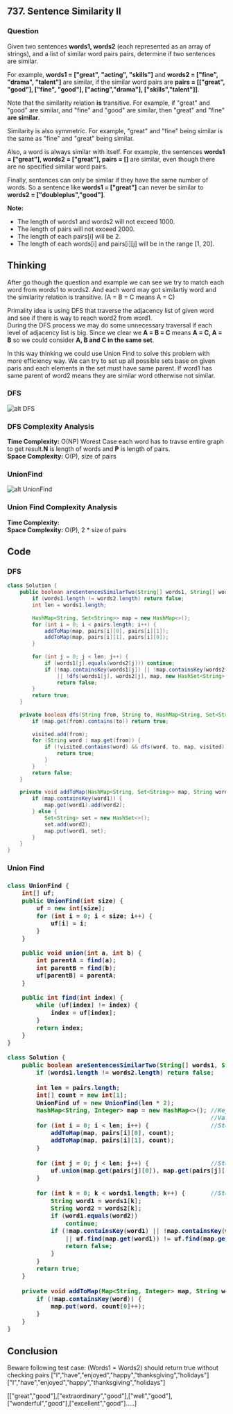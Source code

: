 <h2>737. Sentence Similarity II</h2>
<h3>Question</h3>

Given two sentences **words1, words2** (each represented as an array of strings), and a list of similar word pairs pairs, determine if two sentences are similar.

For example, **words1 = ["great", "acting", "skills"]** and **words2 = ["fine", "drama", "talent"]** are similar,   if the similar word pairs are **pairs = [["great", "good"], ["fine", "good"], ["acting","drama"], ["skills","talent"]]**.

Note that the similarity relation **is** transitive. For example, if "great" and "good" are similar, and "fine" and "good" are similar, then "great" and "fine" **are similar**.

Similarity is also symmetric. For example, "great" and "fine" being similar is the same as "fine" and "great" being similar.

Also, a word is always similar with itself. For example, the sentences **words1 = ["great"], words2 = ["great"], pairs = []** are similar, even though there are no specified similar word pairs.

Finally, sentences can only be similar if they have the same number of words. So a sentence like **words1 = ["great"]** can never be similar to **words2 = ["doubleplus","good"]**.

**Note:**

* The length of words1 and words2 will not exceed 1000.
* The length of pairs will not exceed 2000.
* The length of each pairs[i] will be 2.
* The length of each words[i] and pairs[i][j] will be in the range [1, 20].

<h2>Thinking</h2>

After go though the question and example we can see we try to match each word from words1 to words2. And each word may got similartiy word and the similarity relation is transitive. (A = B = C means A = C)  

Primality idea is using DFS that traverse the adjacency list of given word and see if there is way to reach word2 from word1.  
During the DFS process we may do some unnecessary traversal if each level of adjacency list is big.  Since we clear we **A = B = C** means **A = C, A = B** so we could consider **A, B and C in the same set**.  

In this way thinking we could use Union Find to solve this problem with more efficiency way.  We can try to set up all possible sets base on given paris and each elements in the set must have same parent. If word1 has same parent of word2 means they are similar word otherwise not similar.  

<h3>DFS</h3>

![alt DFS](https://github.com/junj0619/CodeLab/blob/master/src/CS1802/Images/LC737_DFS.JPG "DFS")


<h3>DFS Complexity Analysis</h3>

**Time Complexity:**  O(NP) Worest Case each word has to travse entire graph to get result.**N** is length of words and **P** is length of pairs.  
**Space Complexity:** O(P), size of pairs

<h3>UnionFind</h3>

![alt UnionFind](https://github.com/junj0619/CodeLab/blob/master/src/CS1802/Images/SentenceSimilarityII.JPG "UnionFind")

<h3>Union Find Complexity Analysis</h3>

**Time Complexity:**  
**Space Complexity:** O(P), 2 * size of pairs

<h2>Code</h2>

<h3>DFS</h3>

```java
class Solution {
    public boolean areSentencesSimilarTwo(String[] words1, String[] words2, String[][] pairs) {
        if (words1.length != words2.length) return false;
        int len = words1.length;
        
        HashMap<String, Set<String>> map = new HashMap<>();
        for (int i = 0; i < pairs.length; i++) {
            addToMap(map, pairs[i][0], pairs[i][1]);
            addToMap(map, pairs[i][1], pairs[i][0]);
        }
        
        for (int j = 0; j < len; j++) {            
            if (words1[j].equals(words2[j])) continue;            
            if (!map.containsKey(words1[j]) || !map.containsKey(words2[j]) 
                || !dfs(words1[j], words2[j], map, new HashSet<String>())) 
                return false;            
        }
        return true;
    }
    
    private boolean dfs(String from, String to, HashMap<String, Set<String>> map, HashSet<String> visited) {
        if (map.get(from).contains(to)) return true;
        
        visited.add(from);        
        for (String word : map.get(from)) {        
            if (!visited.contains(word) && dfs(word, to, map, visited)) {
                return true;
            }
        }
        return false;
    }
    
    private void addToMap(HashMap<String, Set<String>> map, String word1, String word2) {
        if (map.containsKey(word1)) {
            map.get(word1).add(word2);
        } else {
            Set<String> set = new HashSet<>();
            set.add(word2);
            map.put(word1, set);
        }
    }        
}
```
<h3>Union Find<h3>

```java
class UnionFind {
    int[] uf;
    public UnionFind(int size) {
        uf = new int[size];
        for (int i = 0; i < size; i++) {
            uf[i] = i;
        }
    }

    public void union(int a, int b) {
        int parentA = find(a);
        int parentB = find(b);
        uf[parentB] = parentA;
    }

    public int find(int index) {
        while (uf[index] != index) {
            index = uf[index];
        }
        return index;
    }
} 
```

```java
class Solution {    
    public boolean areSentencesSimilarTwo(String[] words1, String[] words2, String[][] pairs) {
        if (words1.length != words2.length) return false;
        
        int len = pairs.length;        
        int[] count = new int[1];
        UnionFind uf = new UnionFind(len * 2);
        HashMap<String, Integer> map = new HashMap<>(); //Key: word in pairs, 
                                                        //Val: unique index for UnionFind           
        for (int i = 0; i < len; i++) {                 //Step 1: Prepare UnionFind
            addToMap(map, pairs[i][0], count);
            addToMap(map, pairs[i][1], count);
        }
        
        for (int j = 0; j < len; j++) {                 //Step 2: Union Pairs
            uf.union(map.get(pairs[j][0]), map.get(pairs[j][1]));
        }
        
        for (int k = 0; k < words1.length; k++) {       //Step 3: Find Parent and Compare 
            String word1 = words1[k];
            String word2 = words2[k];
            if (word1.equals(word2))
                continue;
            if (!map.containsKey(word1) || !map.containsKey(word2) 
                || uf.find(map.get(word1)) != uf.find(map.get(word2))){
                return false;
            }                        
        }
        return true;        
    }
    
    private void addToMap(Map<String, Integer> map, String word, int[] count) {
        if (!map.containsKey(word)) {
            map.put(word, count[0]++);
        }
    }      
}
```


<h2>Conclusion</h2>

Beware following test case: (Words1 = Words2) should return true without checking pairs
["I","have","enjoyed","happy","thanksgiving","holidays"]  
["I","have","enjoyed","happy","thanksgiving","holidays"] 

[["great","good"],["extraordinary","good"],["well","good"],["wonderful","good"],["excellent","good"].....]

